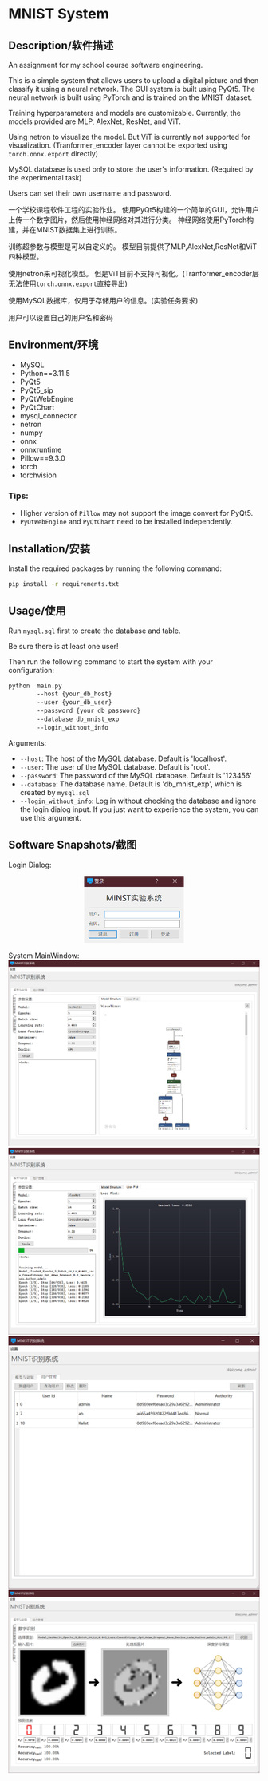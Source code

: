 # MNIST System

## Description/软件描述
An assignment for my school course software engineering.

This is a simple system that allows users to upload a digital picture and then classify it using a neural network. 
The GUI system is built using PyQt5. 
The neural network is built using PyTorch and is trained on the MNIST dataset.

Training hyperparameters and models are customizable.
Currently, the models provided are MLP, AlexNet, ResNet, and ViT.

Using netron to visualize the model.
But ViT is currently not supported for visualization.
(Tranformer_encoder layer cannot be exported using ```torch.onnx.export``` directly)

MySQL database is used only to store the user's information.
(Required by the experimental task)

Users can set their own username and password.

一个学校课程软件工程的实验作业。
使用PyQt5构建的一个简单的GUI，允许用户上传一个数字图片，然后使用神经网络对其进行分类。
神经网络使用PyTorch构建，并在MNIST数据集上进行训练。

训练超参数与模型是可以自定义的。
模型目前提供了MLP,AlexNet,ResNet和ViT四种模型。

使用netron来可视化模型。
但是ViT目前不支持可视化。(Tranformer_encoder层无法使用```torch.onnx.export```直接导出)

使用MySQL数据库，仅用于存储用户的信息。(实验任务要求)

用户可以设置自己的用户名和密码

## Environment/环境

- MySQL
- Python==3.11.5
- PyQt5
- PyQt5_sip
- PyQtWebEngine
- PyQtChart
- mysql_connector
- netron
- numpy
- onnx
- onnxruntime
- Pillow==9.3.0
- torch
- torchvision

### Tips:
- Higher version of ```Pillow``` may not support the image convert for PyQt5.
- ```PyQtWebEngine```  and ```PyQtChart```  need to be installed independently.

## Installation/安装

Install the required packages by running the following command:

```bash
pip install -r requirements.txt
```

## Usage/使用

Run ```mysql.sql``` first to create the database and table.

Be sure there is at least one user!

Then run the following command to start the system with your configuration:

```bash
python  main.py 
        --host {your_db_host} 
        --user {your_db_user} 
        --password {your_db_password} 
        --database db_mnist_exp
        --login_without_info
```

Arguments:
- ```--host```: The host of the MySQL database. Default is 'localhost'.
- ```--user```: The user of the MySQL database. Default is 'root'.
- ```--password```: The password of the MySQL database. Default is '123456'
- ```--database```: The database name. Default is 'db_mnist_exp', which is created by ```mysql.sql```
- ```--login_without_info```: Log in without checking the database and ignore the login dialog input. 
If you just want to experience the system, you can use this argument.

## Software Snapshots/截图
Login Dialog:

<p align="center">
  <img src="./sys_picture/3.png" width="200" alt="">
</p>

System MainWindow:
![image](./sys_picture/1.png)
![image](./sys_picture/2.png)
![image](./sys_picture/4.png)
![image](./sys_picture/5.png)
